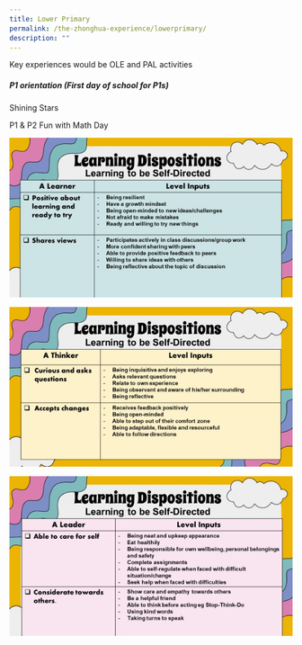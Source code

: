 ```yaml
---
title: Lower Primary
permalink: /the-zhonghua-experience/lowerprimary/
description: ""
---
```

Key experiences would be OLE and PAL activities

##### P1 orientation (First day of school for P1s)



Shining Stars

P1 & P2 Fun with Math Day


![](/images/image%201.jpeg)

![](/images/image%202.jpeg)

![](/images/image%203.jpeg)